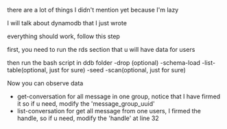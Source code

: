 there are a lot of things I didn't mention yet because I'm lazy

I will talk about dynamodb that I just wrote

everything should work, follow this step

first, you need to run the rds section that u will have data for users

then run the bash script in ddb folder
-drop (optional)
-schema-load
-list-table(optional, just for sure)
-seed
-scan(optional, just for sure)

Now you can observe data 
- get-conversation for all message in one group, notice that I have firmed it so if u need, modify the 'message_group_uuid'
- list-conversation for get all message from one users, I firmed the handle, so if u need, modify the 'handle' at line 32
